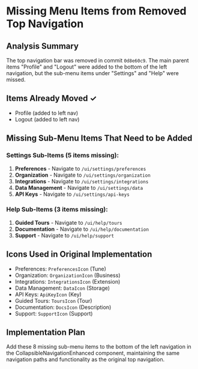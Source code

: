 # Missing Menu Items from Removed Top Navigation

## Analysis Summary
The top navigation bar was removed in commit `0d8e60c9`. The main parent items "Profile" and "Logout" were added to the bottom of the left navigation, but the sub-menu items under "Settings" and "Help" were missed.

## Items Already Moved ✓
- Profile (added to left nav)
- Logout (added to left nav)

## Missing Sub-Menu Items That Need to be Added

### Settings Sub-Items (5 items missing):
1. **Preferences** - Navigate to `/ui/settings/preferences`
2. **Organization** - Navigate to `/ui/settings/organization`  
3. **Integrations** - Navigate to `/ui/settings/integrations`
4. **Data Management** - Navigate to `/ui/settings/data`
5. **API Keys** - Navigate to `/ui/settings/api-keys`

### Help Sub-Items (3 items missing):
1. **Guided Tours** - Navigate to `/ui/help/tours`
2. **Documentation** - Navigate to `/ui/help/documentation`
3. **Support** - Navigate to `/ui/help/support`

## Icons Used in Original Implementation
- Preferences: `PreferencesIcon` (Tune)
- Organization: `OrganizationIcon` (Business)
- Integrations: `IntegrationsIcon` (Extension)
- Data Management: `DataIcon` (Storage)
- API Keys: `ApiKeyIcon` (Key)
- Guided Tours: `ToursIcon` (Tour)
- Documentation: `DocsIcon` (Description)
- Support: `SupportIcon` (Support)

## Implementation Plan
Add these 8 missing sub-menu items to the bottom of the left navigation in the CollapsibleNavigationEnhanced component, maintaining the same navigation paths and functionality as the original top navigation.

